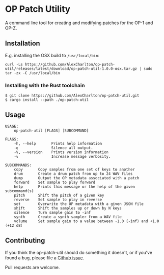 # OP Patch Utility
A command line tool for creating and modifying patches for the OP-1 and OP-Z.

## Installation
E.g. installing the OSX build to `/usr/local/bin`:
```
curl -Ls https://github.com/AlexCharlton/op-patch-util/releases/latest/download/op-patch-util-1.0.0-osx.tar.gz | sudo tar -zx -C /usr/local/bin
```

### Installing with the Rust toolchain
```
$ git clone https://github.com/AlexCharlton/op-patch-util.git
$ cargo install --path ./op-patch-util
```

## Usage
```
USAGE:
    op-patch-util [FLAGS] [SUBCOMMAND]

FLAGS:
    -h, --help       Prints help information
    -q               Silence all output.
    -V, --version    Prints version information
    -v               Increase message verbosity.

SUBCOMMANDS:
    copy       Copy samples from one set of keys to another
    drum       Create a drum patch from up to 24 WAV files
    dump       Output the OP metadata associated with a patch
    forward    Set sample to play forward
    help       Prints this message or the help of the given subcommand(s)
    pitch      Shift the pitch of a given key
    reverse    Set sample to play in reverse
    set        Overwrite the OP metadata with a given JSON file
    shift      Shift the samples up or down by N keys
    silence    Turn sample gain to -inf
    synth      Create a synth sampler from a WAV file
    volume     Set sample gain to a value between -1.0 (-inf) and +1.0 (+12 dB)
```

## Contributing
If you think the op-patch-util should do something it doesn't, or if you've found a bug, please file a [Github issue](https://github.com/AlexCharlton/op-patch-util/issues).

Pull requests are welcome.
